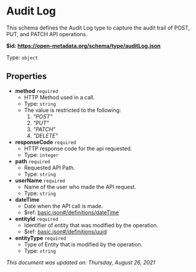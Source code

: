 # Audit Log

This schema defines the Audit Log type to capture the audit trail of POST, PUT, and PATCH API operations.

<b id="https/open-metadata.org/schema/type/auditlog.json">&#36;id: https://open-metadata.org/schema/type/auditLog.json</b>

Type: `object`

## Properties
 - **method** `required`
	 - HTTP Method used in a call.
	 - Type: `string`
	 - The value is restricted to the following: 
		 1. _"POST"_
		 2. _"PUT"_
		 3. _"PATCH"_
		 4. _"DELETE"_
 - **responseCode** `required`
	 - HTTP response code for the api requested.
	 - Type: `integer`
 - **path** `required`
	 - Requested API Path.
	 - Type: `string`
 - **userName** `required`
	 - Name of the user who made the API request.
	 - Type: `string`
 - **dateTime**
	 - Date when the API call is made.
	 - $ref: [basic.json#/definitions/dateTime](basic.md#datetime)
 - **entityId** `required`
	 - Identifier of entity that was modified by the operation.
	 - $ref: [basic.json#/definitions/uuid](basic.md#uuid)
 - **entityType** `required`
	 - Type of Entity that is modified by the operation.
	 - Type: `string`


_This document was updated on: Thursday, August 26, 2021_